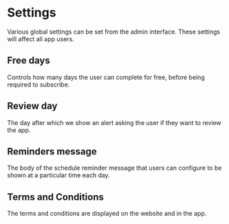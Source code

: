 # Settings

Various global settings can be set from the admin interface. These settings will
affect all app users.

## Free days

Controls how many days the user can complete for free, before being required to
subscribe.

## Review day

The day after which we show an alert asking the user if they want to review the
app.

## Reminders message

The body of the schedule reminder message that users can configure to be shown
at a particular time each day.

## Terms and Conditions

The terms and conditions are displayed on the website and in the app.
